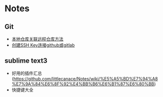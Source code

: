 # Notes
## Git
- [本地仓库关联远程仓库方法](https://github.com/littlecanace/Notes/wiki/%E6%9C%AC%E5%9C%B0%E4%BB%93%E5%BA%93%E5%85%B3%E8%81%94%E8%BF%9C%E7%A8%8B%E4%BB%93%E5%BA%93%E6%96%B9%E6%B3%95)
- [创建SSH Key连接github或gitlab](https://github.com/littlecanace/Notes/wiki/%E5%88%9B%E5%BB%BASSH-Key%E8%BF%9E%E6%8E%A5github%E6%88%96gitlab)
## sublime text3
- 好用的插件汇总(https://github.com/littlecanace/Notes/wiki/%E5%A5%BD%E7%94%A8%E7%9A%84%E6%8F%92%E4%BB%B6%E6%B1%87%E6%80%BB)
- 快捷键大全
